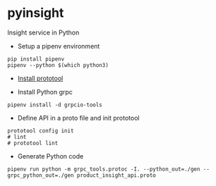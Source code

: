 # pyinsight

Insight service in Python

* Setup a pipenv environment

```shell
pip install pipenv
pipenv --python $(which python3)
```

* [Install prototool](https://github.com/uber/prototool#installation)

* Install Python grpc

```shell
pipenv install -d grpcio-tools
```

* Define API in a proto file and init prototool

```shell
prototool config init
# lint
# prototool lint
```

* Generate Python code

```shell
pipenv run python -m grpc_tools.protoc -I. --python_out=./gen --grpc_python_out=./gen product_insight_api.proto
```
